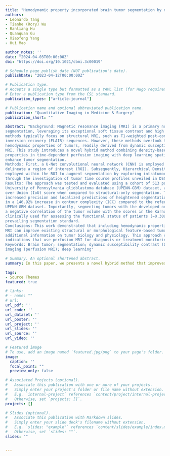 ```yaml
---
title: "Hemodynamic property incorporated brain tumor segmentation by deep learning and density-based analysis of dynamic susceptibility contrast-enhanced magnetic resonance imaging (MRI)"
authors:
- Leonardo Tang
- Tianhe (Rory) Wu
- Ranliang Hu
- Quanquan Gu
- Xiaofeng Yang
- Hui Mao

author_notes: ''
date: "2024-04-03T00:00:00Z"
doi: "https://doi.org/10.1021/cbmi.3c00019"

# Schedule page publish date (NOT publication's date).
publishDate: "2023-04-12T00:00:00Z"

# Publication type.
# Accepts a single type but formatted as a YAML list (for Hugo requirements).
# Enter a publication type from the CSL standard.
publication_types: ["article-journal"]

# Publication name and optional abbreviated publication name.
publication: "Quantitative Imaging in Medicine & Surgery"
publication_short: ""

abstract: "Background: Magnetic resonance imaging (MRI) is a primary non-invasive imaging modality for tumor
segmentation, leveraging its exceptional soft tissue contrast and high resolution. Current segmentation
methods typically focus on structural MRI, such as T1-weighted post-contrast-enhanced or fluid-attenuated
inversion recovery (FLAIR) sequences. However, these methods overlook the blood perfusion and
hemodynamic properties of tumors, readily derived from dynamic susceptibility contrast (DSC) enhanced
MRI. This study introduces a novel hybrid method combining density-based analysis of hemodynamic
properties in time-dependent perfusion imaging with deep learning spatial segmentation techniques to
enhance tumor segmentation.
Methods: First, a U-Net convolutional neural network (CNN) is employed on structural images to
delineate a region of interest (ROI). Subsequently, Hierarchical Density-Based Scans (HDBScan) are
employed within the ROI to augment segmentation by exploring intratumoral hemodynamic heterogeneity
through the investigation of tumor time course profiles unveiled in DSC MRI.
Results: The approach was tested and evaluated using a cohort of 513 patients from the open-source
University of Pennsylvania glioblastoma database (UPENN-GBM) dataset, achieving a 74.83% Intersection
over Union (IoU) score when compared to structural-only segmentation. The algorithm also exhibited
increased precision and localized predictions of heightened segmentation boundary complexity, resulting
in a 146.92% increase in contour complexity (ICC) compared to the reference standard provided by the
UPENN-GBM dataset. Importantly, segmenting tumors with the developed new approach uncovered
a negative correlation of the tumor volume with the scores in the Karnofsky Performance Scale (KPS)
clinically used for assessing the functional status of patients (−0.309), which is not observed with the
prevailing segmentation standard.
Conclusions: This work demonstrated that including hemodynamic properties of tissues from DSC
MRI can improve existing structural or morphological feature-based tumor segmentation techniques with
additional information on tumor biology and physiology. This approach can also be applied to other clinical
indications that use perfusion MRI for diagnosis or treatment monitoring.
Keywords: Brain tumor; segmentation; dynamic susceptibility contrast (DSC); perfusion magnetic resonance
imaging (perfusion MRI); deep learning"

# Summary. An optional shortened abstract.
summary: In this paper, we presents a novel hybrid method that improves brain tumor segmentation by integrating hemodynamic properties from dynamic susceptibility contrast (DSC) enhanced MRI with deep learning spatial segmentation techniques. The approach, tested on a cohort of 513 patients, demonstrated enhanced segmentation precision and the ability to uncover hemodynamic heterogeneity within tumors, showing potential for more accurate tumor monitoring and treatment response assessment.. 

tags:
- Source Themes
featured: true

# links:
# - name: ""
# url: 
url_pdf: ''
url_code: ''
url_dataset: ''
url_poster: ''
url_project: ''
url_slides: ''
url_source: ''
url_video: ''

# Featured image
# To use, add an image named `featured.jpg/png` to your page's folder. 
image:
  caption: ''
  focal_point: ""
  preview_only: false

# Associated Projects (optional).
#   Associate this publication with one or more of your projects.
#   Simply enter your project's folder or file name without extension.
#   E.g. `internal-project` references `content/project/internal-project/index.md`.
#   Otherwise, set `projects: []`.
projects: []

# Slides (optional).
#   Associate this publication with Markdown slides.
#   Simply enter your slide deck's filename without extension.
#   E.g. `slides: "example"` references `content/slides/example/index.md`.
#   Otherwise, set `slides: ""`.
slides: ""


---
```

<!-- 
{{% callout note %}}
Click the *Cite* button above to demo the feature to enable visitors to import publication metadata into their reference management software.
{{% /callout %}}

{{% callout note %}}
Create your slides in Markdown - click the *Slides* button to check out the example.
{{% /callout %}}

Add the publication's **full text** or **supplementary notes** here. You can use rich formatting such as including [code, math, and images](https://docs.hugoblox.com/content/writing-markdown-latex/). -->
